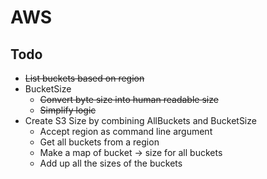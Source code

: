 # AWS

## Todo
* ~~List buckets based on region~~
* BucketSize
    * ~~Convert byte size into human readable size~~
    * ~~Simplify logic~~
* Create S3 Size by combining AllBuckets and BucketSize
    * Accept region as command line argument
    * Get all buckets from a region
    * Make a map of bucket -> size for all buckets
    * Add up all the sizes of the buckets